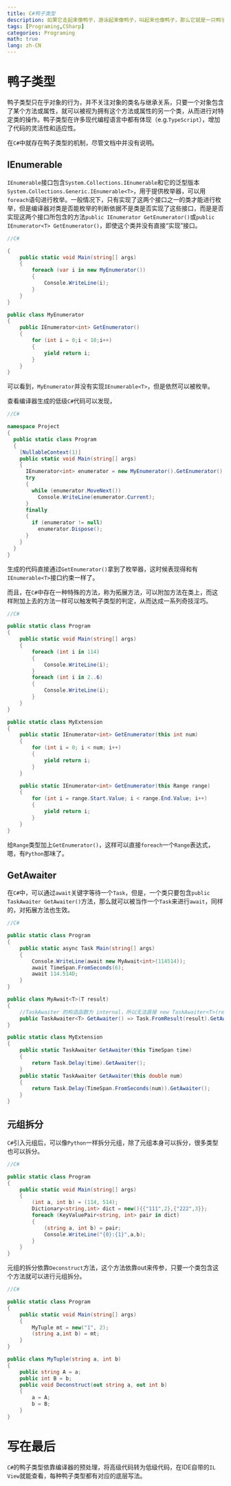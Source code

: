 ```yaml
---
title: C#鸭子类型
description: 如果它走起来像鸭子，游泳起来像鸭子，叫起来也像鸭子，那么它就是一只鸭子。
tags: [Programing,CSharp]
categories: Programing
math: true
lang: zh-CN
--- 
```


# 鸭子类型

鸭子类型只在乎对象的行为，并不关注对象的类名与继承关系，只要一个对象包含了某个方法或属性，就可以被视为拥有这个方法或属性的另一个类，从而进行对特定类的操作。鸭子类型在许多现代编程语言中都有体现（e.g.`TypeScript`），增加了代码的灵活性和适应性。

在`C#`中就存在鸭子类型的机制，尽管文档中并没有说明。

## IEnumerable

`IEnumerable`接口包含`System.Collections.IEnumerable`和它的泛型版本`System.Collections.Generic.IEnumerable<T>`，用于提供枚举器，可以用`foreach`语句进行枚举。一般情况下，只有实现了这两个接口之一的类才能进行枚举，但是编译器对类是否能枚举的判断依据不是类是否实现了这些接口，而是是否实现这两个接口所包含的方法`public IEnumerator GetEnumerator()`或`public IEnumerator<T> GetEnumerator()`，即使这个类并没有直接“实现”接口。

```csharp
//C#

{
    public static void Main(string[] args)
    {
        foreach (var i in new MyEnumerator())
        {
            Console.WriteLine(i);
        }
    }
}

public class MyEnumerator
{
    public IEnumerator<int> GetEnumerator()
    {
        for (int i = 0;i < 10;i++)
        {
            yield return i;
        }
    }
}
```

可以看到，`MyEnumerator`并没有实现`IEnumerable<T>`，但是依然可以被枚举。

查看编译器生成的低级`C#`代码可以发现，

```csharp
//C#

namespace Project
{
  public static class Program
  {
    [NullableContext(1)]
    public static void Main(string[] args)
    {
      IEnumerator<int> enumerator = new MyEnumerator().GetEnumerator();
      try
      {
        while (enumerator.MoveNext())
          Console.WriteLine(enumerator.Current);
      }
      finally
      {
        if (enumerator != null)
          enumerator.Dispose();
      }
    }
  }
}
```

生成的代码直接通过`GetEnumerator()`拿到了枚举器，这时候表现得和有`IEnumerable<T>`接口约束一样了。

而且，在`C#`中存在一种特殊的方法，称为拓展方法，可以附加方法在类上，而这样附加上去的方法一样可以触发鸭子类型的判定，从而达成一系列奇技淫巧。

```csharp
//C#

public static class Program
{
    public static void Main(string[] args)
    {
        foreach (int i in 114)
        {
            Console.WriteLine(i);
        }
        foreach (int i in 2..6)
        {
            Console.WriteLine(i);
        }
    }
}

public static class MyExtension
{
    public static IEnumerator<int> GetEnumerator(this int num)
    {
        for (int i = 0; i < num; i++)
        {
            yield return i;
        }
    }

    public static IEnumerator<int> GetEnumerator(this Range range)
    {
        for (int i = range.Start.Value; i < range.End.Value; i++)
        {
            yield return i;
        }
    }
}
```

给`Range`类型加上`GetEnumerator()`，这样可以直接`foreach`一个`Range`表达式，嗯，有`Python`那味了。

## GetAwaiter

在`C#`中，可以通过`await`关键字等待一个`Task`，但是，一个类只要包含`public TaskAwaiter GetAwaiter()`方法，那么就可以被当作一个`Task`来进行`await`，同样的，对拓展方法也生效。

```csharp
//C#

public static class Program
{
    public static async Task Main(string[] args)
    {
        Console.WriteLine(await new MyAwait<int>(114514));
        await TimeSpan.FromSeconds(6);
        await 114.514D;
    }
}

public class MyAwait<T>(T result)
{
    //TaskAwaiter 的构造函数为 internal，所以无法直接 new TaskAwaiter<T>(result)，但是羊毛出在羊身上，可以直接从一个Task上获取TaskAwaiter来用
    public TaskAwaiter<T> GetAwaiter() => Task.FromResult(result).GetAwaiter();
}

public static class MyExtension
{
    public static TaskAwaiter GetAwaiter(this TimeSpan time)
    {
        return Task.Delay(time).GetAwaiter();
    }
    public static TaskAwaiter GetAwaiter(this double num)
    {
        return Task.Delay(TimeSpan.FromSeconds(num)).GetAwaiter();
    }
}
```

## 元组拆分

`C#`引入元组后，可以像`Python`一样拆分元组，除了元组本身可以拆分，很多类型也可以拆分。

```csharp
//C#

public static class Program
{
    public static void Main(string[] args)
    {
        (int a, int b) = (114, 514);
        Dictionary<string,int> dict = new(){{"111",2},{"222",3}};
        foreach (KeyValuePair<string, int> pair in dict)
        {
            (string a, int b) = pair;
            Console.WriteLine("{0}:{1}",a,b);
        }
    }
}
```

元组的拆分依靠`Deconstruct`方法，这个方法依靠out来传参，只要一个类包含这个方法就可以进行元组拆分。

```csharp
//C#

public static class Program
{
    public static void Main(string[] args)
    {
        MyTuple mt = new("1", 2);
        (string a,int b) = mt;
    }
}

public class MyTuple(string a, int b)
{
    public string A = a;
    public int B = b;
    public void Deconstruct(out string a, out int b)
    {
        a = A;
        b = B;
    }
}
```

# 写在最后

`C#`的鸭子类型依靠编译器的预处理，将高级代码转为低级代码，在IDE自带的`IL View`就能查看，每种鸭子类型都有对应的底层写法。